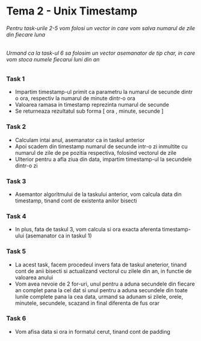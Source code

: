 # Tema 2 - Unix Timestamp

###### Pentru task-urile 2-5 vom folosi un vector in care vom salva numarul de zile din fiecare luna 
###### Urmand ca la task-ul 6 sa folosim un vector asemanator de tip char, in care vom stoca numele fiecarui luni din an

### Task 1
- Impartim timestamp-ul primit ca parametru la numarul de secunde dintr o ora, respectiv la numarul de minute dintr-o ora
- Valoarea ramasa in timestamp reprezinta numarul de secunde
- Se returneaza rezultatul sub forma [ ora , minute, secunde ]

### Task 2
- Calculam intai anul, asemanator ca in taskul anterior
- Apoi scadem din timestamp numarul de secunde intr-o zi inmultite cu numarul de zile de pe pozitia respectiva, folosind vectorul de zile
- Ulterior pentru a afla ziua din data, impartim timestamp-ul la secundele dintr-o zi

### Task 3
- Asemantor algoritmului de la taskului anterior, vom calcula data din timestamp, tinand cont de existenta anilor bisecti

### Task 4
- In plus, fata de taskul 3, vom calcula si ora exacta aferenta timestamp-ului (asemanator ca in taskul 1)

### Task 5
- La acest task, facem procedeul invers fata de taskul aneterior, tinand cont de anii bisecti si actualizand vectorul cu zilele din an, in functie de valoarea anului
- Vom avea nevoie de 2 for-uri, unul pentru a aduna secundele din fiecare an complet pana la cel dat si unul pentru a aduna secundele din toate lunile complete pana la cea data, urmand sa adunam si zilele, orele, minutele, secundele, scazand in final diferenta de fus orar 

### Task 6
- Vom afisa data si ora in formatul cerut, tinand cont de padding
